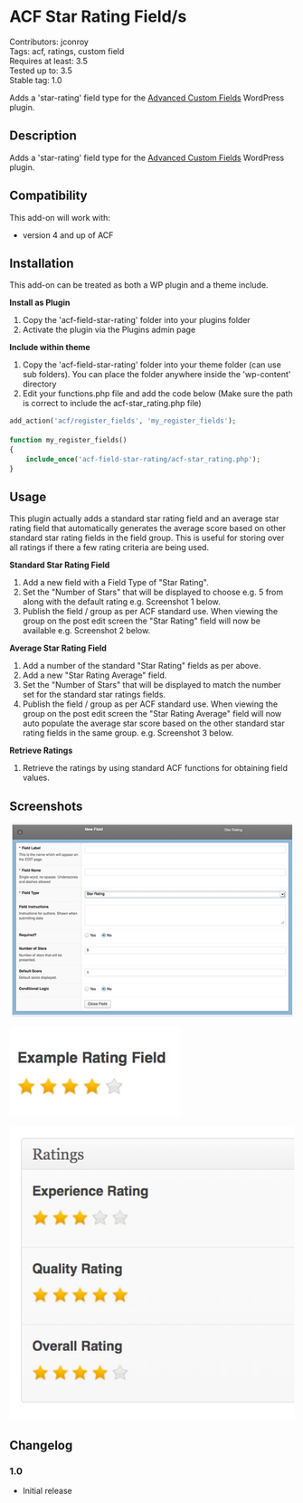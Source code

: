 # ACF Star Rating Field/s #
Contributors: jconroy    
Tags: acf, ratings, custom field   
Requires at least: 3.5  
Tested up to: 3.5  
Stable tag: 1.0

Adds a 'star-rating' field type for the [Advanced Custom Fields](http://wordpress.org/extend/plugins/advanced-custom-fields/) WordPress plugin.

## Description ##

Adds a 'star-rating' field type for the [Advanced Custom Fields](http://wordpress.org/extend/plugins/advanced-custom-fields/) WordPress plugin.

## Compatibility ##

This add-on will work with:

* version 4 and up of ACF

## Installation ##

This add-on can be treated as both a WP plugin and a theme include.

**Install as Plugin**

1. Copy the 'acf-field-star-rating' folder into your plugins folder
2. Activate the plugin via the Plugins admin page

**Include within theme**

1.	Copy the 'acf-field-star-rating' folder into your theme folder (can use sub folders). You can place the folder anywhere inside the 'wp-content' directory
2.	Edit your functions.php file and add the code below (Make sure the path is correct to include the acf-star_rating.php file)

```php
add_action('acf/register_fields', 'my_register_fields');

function my_register_fields()
{
	include_once('acf-field-star-rating/acf-star_rating.php');
}
```

## Usage ##

This plugin actually adds a standard star rating field and an average star rating field that automatically generates the average score based on other standard star rating fields in the field group. This is useful for storing over all ratings if there a few rating criteria are being used.

**Standard Star Rating Field**

1. Add a new field with a Field Type of "Star Rating".
2. Set the "Number of Stars" that will be displayed to choose e.g. 5 from along with the default rating e.g. Screenshot 1 below.
3. Publish the field / group as per ACF standard use. When viewing the group on the post edit screen the "Star Rating" field will now be available e.g. Screenshot 2 below.

**Average Star Rating Field**

1. Add a number of the standard "Star Rating" fields as per above.
2. Add a new "Star Rating Average" field.
3. Set the "Number of Stars" that will be displayed to match the number set for the standard star ratings fields.
4. Publish the field / group as per ACF standard use. When viewing the group on the post edit screen the "Star Rating Average" field will now auto populate the average star score based on the other standard star rating fields in the same group. e.g. Screenshot 3 below.

**Retrieve Ratings**

1. Retrieve the ratings by using standard ACF functions for obtaining field values.


## Screenshots ##

![Screenshot 1](screenshot1.jpg)

![Screenshot 2](screenshot2.jpg)

![Screenshot 3](screenshot3.jpg)


## Changelog ##

### 1.0 ###
* Initial release